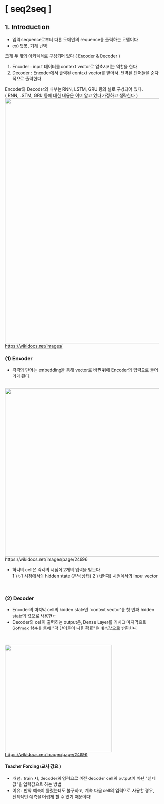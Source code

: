# [ seq2seq ]

## 1. Introduction
- 입력 sequence로부터 다른 도메인의 sequence를 출력하는 모델이다
- ex) 챗봇, 기계 번역

크게 두 개의 아키텍쳐로 구성되어 있다 ( Encoder & Decoder )
1) Encoder : input 데이터를 context vector로 압축시키는 역할을 한다
2) Deooder : Encoder에서 출력된 context vector를 받아서, 번역된 단어들을 순차적으로 출력한다

Encoder와 Decoder의 내부는 RNN, LSTM, GRU 등의 셀로 구성되어 있다. </br>
( RNN, LSTM, GRU 등에 대한 내용은 이미 알고 있다 가정하고 생략한다 )
</br>
<img src="https://wikidocs.net/images/page/24996/%EB%8B%A8%EC%96%B4%ED%86%A0%ED%81%B0%EB%93%A4%EC%9D%B4.PNG" width="800" /> </br>
https://wikidocs.net/images/
</br>

### (1) Encoder
- 각각의 단어는 embedding을 통해 vector로 바뀐 뒤에 Encoder의 입력으로 들어가게 된다.
</br>
<img src="https://wikidocs.net/images/page/24996/%EC%9E%84%EB%B2%A0%EB%94%A9%EB%B2%A1%ED%84%B0.PNG" width="550" /> </br>
https://wikidocs.net/images/page/24996

- 하나의 cell은 각각의 시점에 2개의 입력을 받는다 </br>
  1 ) t-1 시점에서의 hidden state (은닉 상태)
  2 ) t(현재) 시점에서의 input vector
</br>

### (2) Decoder
- Encoder의 마지막 cell의 hidden state인 'context vector'를 첫 번째  hidden state의 값으로 사용한ㄷ
- Decoder의 cell이 출력하는 output은, Dense Layer를 거치고 마지막으로 Softmax 함수를 통해 "각 단어들이 나올 확률"을 예측값으로 반환한다
</br>

<img src="https://wikidocs.net/images/page/24996/decodernextwordprediction.PNG" width="350" /> </br>
https://wikidocs.net/images/page/24996

#### Teacher Forcing (교사 강요 )
- 개념 : train 시, decoder의 입력으로 이전 decoder cell의 output이 아닌 "실제 값"을 입력값으로 하는 방법
- 이유 : 만약 예측이 틀렸는데도 불구하고, 계속 다음 cell의 입력으로 사용할 경우, 전체적인 예측을 어렵게 할 수 있기 때문이다!
